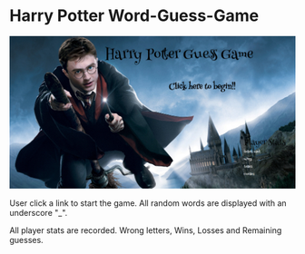 # Harry Potter Word-Guess-Game

<img src="assets/images/game_photo.png">

User click a link to start the game.
All random words are displayed with an underscore "_".

All player stats are recorded.  Wrong letters, Wins, Losses and Remaining guesses.

